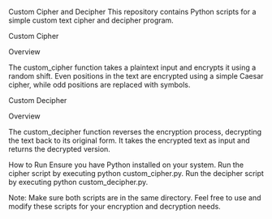 
Custom Cipher and Decipher
This repository contains Python scripts for a simple custom text cipher and decipher program.

Custom Cipher


Overview


The custom_cipher function takes a plaintext input and encrypts it using a random shift. Even positions in the text are encrypted using a simple Caesar cipher, while odd positions are replaced with symbols.


Custom Decipher


Overview


The custom_decipher function reverses the encryption process, decrypting the text back to its original form. It takes the encrypted text as input and returns the decrypted version.

How to Run
Ensure you have Python installed on your system.
Run the cipher script by executing python custom_cipher.py.
Run the decipher script by executing python custom_decipher.py.


Note: Make sure both scripts are in the same directory.
Feel free to use and modify these scripts for your encryption and decryption needs.
